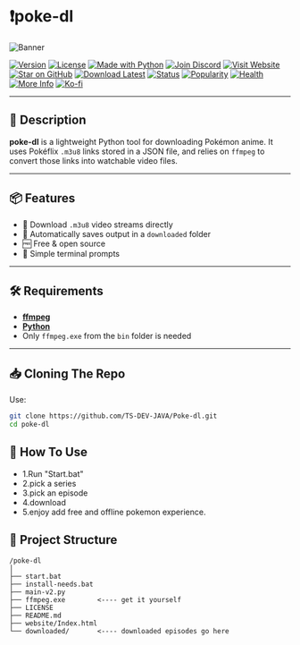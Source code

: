 # ❗poke-dl

![Banner](https://files.catbox.moe/cyrinw.png)

[![Version](https://img.shields.io/badge/Version-1.01-yellow?style=for-the-badge&logo=semver)]()
[![License](https://img.shields.io/badge/License-Apache%202.0-blue?style=for-the-badge&logo=apache)](https://www.apache.org/licenses/LICENSE-2.0)
[![Made with Python](https://img.shields.io/badge/Made%20with-Python-FFD43B?style=for-the-badge&logo=python&logoColor=3776AB)]()
[![Join Discord](https://img.shields.io/badge/Join-Discord-5865F2?logo=discord&style=for-the-badge)](https://discord.gg/your-invite)
[![Visit Website](https://img.shields.io/badge/Website-poke--dl.com-blue?style=for-the-badge&logo=google-chrome)](https://ts-dev-java.github.io/Poke-dl/website/Index.html)
[![Star on GitHub](https://img.shields.io/badge/Star-on%20GitHub-ff69b4?style=for-the-badge&logo=github)](https://github.com/ts-dev-java/poke-dl)
[![Download Latest](https://img.shields.io/badge/Download-Now-success?style=for-the-badge&logo=github)](https://github.com/yourusername/poke-dl/releases/latest)
[![Status](https://img.shields.io/badge/Status-Working-green?style=for-the-badge&logo=checkmarx)]()
[![Popularity](https://img.shields.io/badge/Popularity-Rising-orange?style=for-the-badge&logo=trending-up)]()
[![Health](https://img.shields.io/badge/My%20Hands-Hurting-red?style=for-the-badge&logo=hands-wash)]()
[![More Info](https://img.shields.io/badge/More%20Info-Here-informational?style=for-the-badge&logo=readme)](https://your-info-link.com)
[![Ko-fi](https://img.shields.io/badge/Ko--fi-Donate-ff5e5b?style=for-the-badge&logo=kofi)](https://ko-fi.com/yourusername)

---

## 📝 Description

**poke-dl** is a lightweight Python tool for downloading Pokémon anime. It uses Pokéflix `.m3u8` links stored in a JSON file, and relies on `ffmpeg` to convert those links into watchable video files.

---

## 📦 Features

- 🎥 Download `.m3u8` video streams directly  
- 📁 Automatically saves output in a `downloaded` folder  
- 🆓 Free & open source  
- 💬 Simple terminal prompts  

---

## 🛠️ Requirements

- [**ffmpeg**](https://www.gyan.dev/ffmpeg/builds/ffmpeg-git-essentials.7z)  
- [**Python**](https://www.python.org/ftp/python/3.13.5/python-3.13.5-amd64.exe)
- Only `ffmpeg.exe` from the `bin` folder is needed  

---
## 📥 Cloning The Repo
Use:
```bash
git clone https://github.com/TS-DEV-JAVA/Poke-dl.git
cd poke-dl
```
## 📖 How To Use
- 1.Run "Start.bat"
- 2.pick a series
- 3.pick an episode
- 4.download
- 5.enjoy add free and offline pokemon experience.

## 📁 Project Structure

```text
/poke-dl
│
├── start.bat
├── install-needs.bat
├── main-v2.py
├── ffmpeg.exe        <---- get it yourself
├── LICENSE
├── README.md
├── website/Index.html
└── downloaded/       <---- downloaded episodes go here
```
